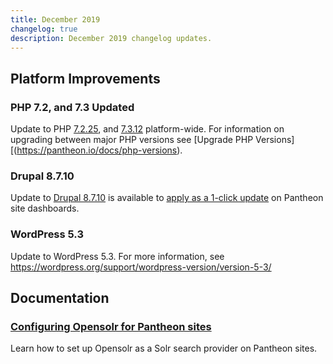 ```yaml
---
title: December 2019
changelog: true
description: December 2019 changelog updates.
---
```

## Platform Improvements
### PHP 7.2, and 7.3 Updated
Update to PHP [7.2.25](https://www.php.net/ChangeLog-7.php#7.2.25), and [7.3.12](https://www.php.net/ChangeLog-7.php#7.3.12) platform-wide. For information on upgrading between major PHP versions see [Upgrade PHP Versions][(https://pantheon.io/docs/php-versions).

<!-- excerpt -->

### Drupal 8.7.10
Update to [Drupal 8.7.10](https://www.drupal.org/project/drupal/releases/8.7.10) is available to [apply as a 1-click update](https://pantheon.io/docs/core-updates/) on Pantheon site dashboards.

### WordPress 5.3
Update to WordPress 5.3. For more information, see https://wordpress.org/support/wordpress-version/version-5-3/ 

## Documentation
### [Configuring Opensolr for Pantheon sites](https://pantheon.io/docs/opensolr)
Learn how to set up Opensolr as a Solr search provider on Pantheon sites.
